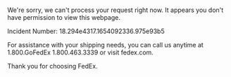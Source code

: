  	


 	

We're sorry, we can't process your request right now. It appears you don't have permission to view this webpage.


Incident Number: 18.294e4317.1654092336.975e93b5





For assistance with your shipping needs, you can call us anytime at 1.800.GoFedEx 1.800.463.3339 or visit fedex.com.




Thank you for choosing FedEx.